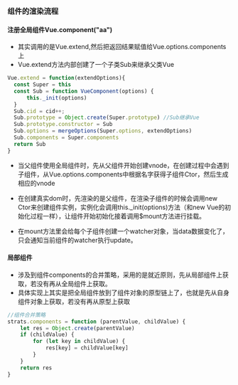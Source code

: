 ### 组件的渲染流程

#### 注册全局组件Vue.component("aa")
- 其实调用的是Vue.extend,然后把返回结果赋值给Vue.options.components上
- Vue.extend方法内部创建了一个子类Sub来继承父类Vue
```js
Vue.extend = function(extendOptions){
  const Super = this
  const Sub = function VueComponent(options) {
      this._init(options)
  }
  Sub.cid = cid++;
  Sub.prototype = Object.create(Super.prototype) //Sub继承Vue
  Sub.prototype.constructor = Sub
  Sub.options = mergeOptions(Super.options, extendOptions)
  Sub.components = Super.components
  return Sub
}
```
- 当父组件使用全局组件时，先从父组件开始创建vnode，在创建过程中会遇到子组件，从Vue.options.components中根据名字获得子组件Ctor，然后生成相应的vnode
- 在创建真实dom时，先渲染的是父组件，在渲染子组件的时候会调用new Ctor来创建组件实例，实例化会调用this._init(options)方法（和new Vue的初始化过程一样），让组件开始初始化接着调用$mount方法进行挂载。

- 在mount方法里会给每个子组件创建一个watcher对象，当data数据变化了，只会通知当前组件的watcher执行update。

#### 局部组件

- 涉及到组件components的合并策略，采用的是就近原则，先从局部组件上获取，若没有再从全局组件上获取。
- 具体实现上其实是把全局组件放到了组件对象的原型链上了，也就是先从自身组件对象上获取，若没有再从原型上获取
```js
//组件合并策略
strats.components = function (parentValue, childValue) {
    let res = Object.create(parentValue)
    if (childValue) {
        for (let key in childValue) {
            res[key] = childValue[key]
        }
    }
    return res
}
```

   
